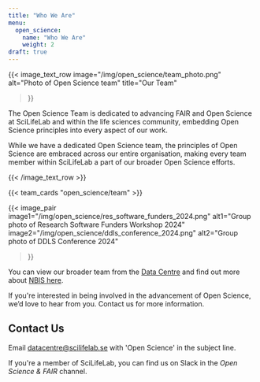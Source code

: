 ```yaml
---
title: "Who We Are"
menu:
  open_science:
    name: "Who We Are"
    weight: 2
draft: true
---
```


{{< image_text_row
  image="/img/open_science/team_photo.png"
  alt="Photo of Open Science team"
  title="Our Team"
>}}

The Open Science Team is dedicated to advancing FAIR and Open Science at SciLifeLab and within the life sciences
community, embedding Open Science principles into every aspect of our work.

While we have a dedicated Open Science team, the principles of Open Science are embraced across our entire organisation,
making every team member within SciLifeLab a part of our broader Open Science efforts.

{{< /image_text_row  >}}

<!-- To edit the team, change the data in data/open_science/team.json -->

{{< team_cards "open_science/team" >}}

{{< image_pair
  image1="/img/open_science/res_software_funders_2024.png"
  alt1="Group photo of Research Software Funders Workshop 2024"
  image2="/img/open_science/ddls_conference_2024.png"
  alt2="Group photo of DDLS Conference 2024"
>}}

You can view our broader team from the [Data Centre](https://www.scilifelab.se/contact/data-center/) and find out more
about [NBIS here](https://nbis.se/).

If you're interested in being involved in the advancement of Open Science, we’d love to hear from you.
Contact us for more information.

## Contact Us

Email [datacentre@scilifelab.se](mailto:datacentre@scilifelab.se) with 'Open Science' in the subject line.

If you're a member of SciLifeLab, you can find us on Slack in the _Open Science & FAIR_ channel.

